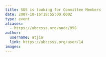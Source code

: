 ```yaml
---
title: SUS is looking for Committee Members 
date: 2007-10-16T18:55:00.000Z
type: event
aliases:
  - https://ubccsss.org/node/998
author:
  username: atjia
  link: https://ubccsss.org/user/14
images:
---
```


